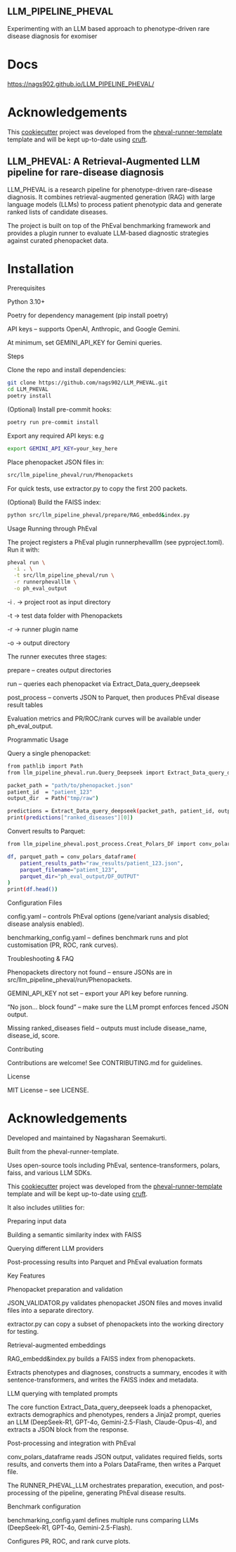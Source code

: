 ## LLM_PIPELINE_PHEVAL

Experimenting with an LLM based approach to phenotype-driven rare disease diagnosis for exomiser

# Docs

https://nags902.github.io/LLM_PIPELINE_PHEVAL/

# Acknowledgements

This [cookiecutter](https://cookiecutter.readthedocs.io/en/stable/README.html) project was developed from the [pheval-runner-template](https://github.com/yaseminbridges/pheval-runner-template.git) template and will be kept up-to-date using [cruft](https://cruft.github.io/cruft/).

## LLM_PHEVAL: A Retrieval-Augmented LLM pipeline for rare-disease diagnosis

LLM_PHEVAL is a research pipeline for phenotype-driven rare-disease diagnosis.
It combines retrieval-augmented generation (RAG) with large language models (LLMs) to process patient phenotypic data and generate ranked lists of candidate diseases.

The project is built on top of the PhEval benchmarking framework and provides a plugin runner to evaluate LLM-based diagnostic strategies against curated phenopacket data. 

# Installation
Prerequisites

Python 3.10+

Poetry for dependency management (pip install poetry)

API keys – supports OpenAI, Anthropic, and Google Gemini.

At minimum, set GEMINI_API_KEY for Gemini queries.

Steps

Clone the repo and install dependencies:

```bash
git clone https://github.com/nags902/LLM_PHEVAL.git
cd LLM_PHEVAL
poetry install
```

(Optional) Install pre-commit hooks:
```bash
poetry run pre-commit install
```

Export any required API keys: e.g
```bash
export GEMINI_API_KEY=your_key_here
```

Place phenopacket JSON files in:
```bash
src/llm_pipeline_pheval/run/Phenopackets
```

For quick tests, use extractor.py to copy the first 200 packets.

(Optional) Build the FAISS index:
```bash
python src/llm_pipeline_pheval/prepare/RAG_embedd&index.py
```
Usage
Running through PhEval

The project registers a PhEval plugin runnerphevalllm (see pyproject.toml).
Run it with:
```bash
pheval run \
  -i . \
  -t src/llm_pipeline_pheval/run \
  -r runnerphevalllm \
  -o ph_eval_output
```

-i . → project root as input directory

-t → test data folder with Phenopackets

-r → runner plugin name

-o → output directory

The runner executes three stages:

prepare – creates output directories

run – queries each phenopacket via Extract_Data_query_deepseek

post_process – converts JSON to Parquet, then produces PhEval disease result tables

Evaluation metrics and PR/ROC/rank curves will be available under ph_eval_output.

Programmatic Usage

Query a single phenopacket:
```bash
from pathlib import Path
from llm_pipeline_pheval.run.Query_Deepseek import Extract_Data_query_deepseek

packet_path = "path/to/phenopacket.json"
patient_id  = "patient_123"
output_dir  = Path("tmp/raw")

predictions = Extract_Data_query_deepseek(packet_path, patient_id, output_dir)
print(predictions["ranked_diseases"][0])
```

Convert results to Parquet:
```bash
from llm_pipeline_pheval.post_process.Creat_Polars_DF import conv_polars_dataframe

df, parquet_path = conv_polars_dataframe(
    patient_results_path="raw_results/patient_123.json",
    parquet_filename="patient_123",
    parquet_dir="ph_eval_output/DF_OUTPUT"
)
print(df.head())
```

Configuration Files

config.yaml – controls PhEval options (gene/variant analysis disabled; disease analysis enabled).

benchmarking_config.yaml – defines benchmark runs and plot customisation (PR, ROC, rank curves).

Troubleshooting & FAQ

Phenopackets directory not found – ensure JSONs are in src/llm_pipeline_pheval/run/Phenopackets.

GEMINI_API_KEY not set – export your API key before running.

“No json… block found” – make sure the LLM prompt enforces fenced JSON output.

Missing ranked_diseases field – outputs must include disease_name, disease_id, score.

Contributing

Contributions are welcome!
See CONTRIBUTING.md for guidelines.

License

MIT License – see LICENSE.

# Acknowledgements

Developed and maintained by Nagasharan Seemakurti.

Built from the pheval-runner-template.

Uses open-source tools including PhEval, sentence-transformers, polars, faiss, and various LLM SDKs.

This [cookiecutter](https://cookiecutter.readthedocs.io/en/stable/README.html) project was developed from the [pheval-runner-template](https://github.com/yaseminbridges/pheval-runner-template.git) template and will be kept up-to-date using [cruft](https://cruft.github.io/cruft/).



It also includes utilities for:

Preparing input data

Building a semantic similarity index with FAISS

Querying different LLM providers

Post-processing results into Parquet and PhEval evaluation formats

Key Features

Phenopacket preparation and validation

JSON_VALIDATOR.py validates phenopacket JSON files and moves invalid files into a separate directory.

extractor.py can copy a subset of phenopackets into the working directory for testing.

Retrieval-augmented embeddings

RAG_embedd&index.py builds a FAISS index from phenopackets.

Extracts phenotypes and diagnoses, constructs a summary, encodes it with sentence-transformers, and writes the FAISS index and metadata.

LLM querying with templated prompts

The core function Extract_Data_query_deepseek loads a phenopacket, extracts demographics and phenotypes, renders a Jinja2 prompt, queries an LLM (DeepSeek-R1, GPT-4o, Gemini-2.5-Flash, Claude-Opus-4), and extracts a JSON block from the response.

Post-processing and integration with PhEval

conv_polars_dataframe reads JSON output, validates required fields, sorts results, and converts them into a Polars DataFrame, then writes a Parquet file.

The RUNNER_PHEVAL_LLM orchestrates preparation, execution, and post-processing of the pipeline, generating PhEval disease results.

Benchmark configuration

benchmarking_config.yaml defines multiple runs comparing LLMs (DeepSeek-R1, GPT-4o, Gemini-2.5-Flash).

Configures PR, ROC, and rank curve plots.

